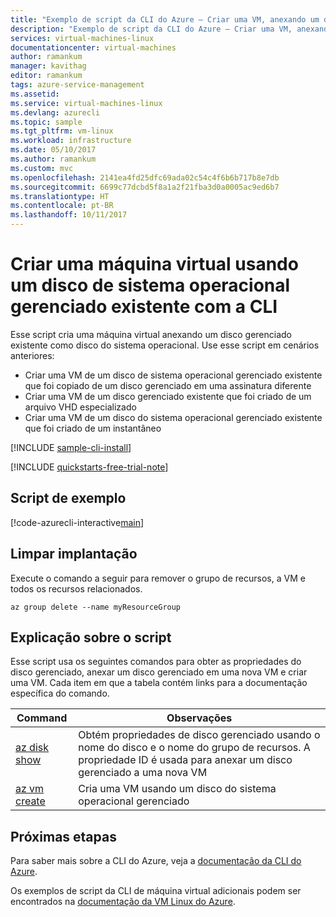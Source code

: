 ```yaml
---
title: "Exemplo de script da CLI do Azure – Criar uma VM, anexando um disco gerenciado como disco do sistema operacional | Microsoft Docs"
description: "Exemplo de script da CLI do Azure – Criar uma VM, anexando um disco gerenciado como disco do sistema operacional"
services: virtual-machines-linux
documentationcenter: virtual-machines
author: ramankum
manager: kavithag
editor: ramankum
tags: azure-service-management
ms.assetid: 
ms.service: virtual-machines-linux
ms.devlang: azurecli
ms.topic: sample
ms.tgt_pltfrm: vm-linux
ms.workload: infrastructure
ms.date: 05/10/2017
ms.author: ramankum
ms.custom: mvc
ms.openlocfilehash: 2141ea4fd25dfc69ada02c54c4f6b6b717b8e7db
ms.sourcegitcommit: 6699c77dcbd5f8a1a2f21fba3d0a0005ac9ed6b7
ms.translationtype: HT
ms.contentlocale: pt-BR
ms.lasthandoff: 10/11/2017
---
```

# <a name="create-a-virtual-machine-using-an-existing-managed-os-disk-with-cli"></a>Criar uma máquina virtual usando um disco de sistema operacional gerenciado existente com a CLI

Esse script cria uma máquina virtual anexando um disco gerenciado existente como disco do sistema operacional. Use esse script em cenários anteriores:
* Criar uma VM de um disco de sistema operacional gerenciado existente que foi copiado de um disco gerenciado em uma assinatura diferente
* Criar uma VM de um disco gerenciado existente que foi criado de um arquivo VHD especializado 
* Criar uma VM de um disco do sistema operacional gerenciado existente que foi criado de um instantâneo 

[!INCLUDE [sample-cli-install](../../../includes/sample-cli-install.md)]

[!INCLUDE [quickstarts-free-trial-note](../../../includes/quickstarts-free-trial-note.md)]

## <a name="sample-script"></a>Script de exemplo

[!code-azurecli-interactive[main](../../../cli_scripts/virtual-machine/create-vm-attach-existing-managed-os-disk/create-vm-attach-existing-managed-os-disk.sh "Create VM from a managed disk")]

## <a name="clean-up-deployment"></a>Limpar implantação 

Execute o comando a seguir para remover o grupo de recursos, a VM e todos os recursos relacionados.

```azurecli-interactive 
az group delete --name myResourceGroup
```

## <a name="script-explanation"></a>Explicação sobre o script

Esse script usa os seguintes comandos para obter as propriedades do disco gerenciado, anexar um disco gerenciado em uma nova VM e criar uma VM. Cada item em que a tabela contém links para a documentação específica do comando.

| Command | Observações |
|---|---|
| [az disk show](https://docs.microsoft.com/cli/azure/disk#az_disk_show) | Obtém propriedades de disco gerenciado usando o nome do disco e o nome do grupo de recursos. A propriedade ID é usada para anexar um disco gerenciado a uma nova VM |
| [az vm create](https://docs.microsoft.com/cli/azure/vm#az_vm_create) | Cria uma VM usando um disco do sistema operacional gerenciado |
## <a name="next-steps"></a>Próximas etapas

Para saber mais sobre a CLI do Azure, veja a [documentação da CLI do Azure](https://docs.microsoft.com/cli/azure/overview).

Os exemplos de script da CLI de máquina virtual adicionais podem ser encontrados na [documentação da VM Linux do Azure](../linux/cli-samples.md?toc=%2fazure%2fvirtual-machines%2flinux%2ftoc.json).
